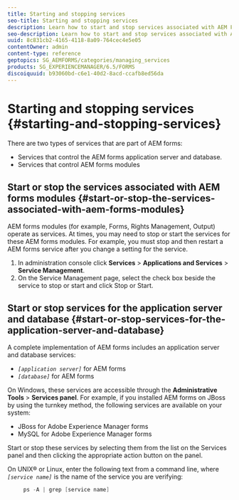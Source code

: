 ```yaml
---
title: Starting and stopping services
seo-title: Starting and stopping services
description: Learn how to start and stop services associated with AEM Forms modules and the application server and database.
seo-description: Learn how to start and stop services associated with AEM Forms modules and the application server and database.
uuid: 8c831cb2-4165-4118-8a09-764cec4e5e05
contentOwner: admin
content-type: reference
geptopics: SG_AEMFORMS/categories/managing_services
products: SG_EXPERIENCEMANAGER/6.5/FORMS
discoiquuid: b93060bd-c6e1-40d2-8acd-ccafb8ed56da
---
```


# Starting and stopping services {#starting-and-stopping-services}

There are two types of services that are part of AEM forms:

* Services that control the AEM forms application server and database.
* Services that control AEM forms modules

## Start or stop the services associated with AEM forms modules {#start-or-stop-the-services-associated-with-aem-forms-modules}

AEM forms modules (for example, Forms, Rights Management, Output) operate as services. At times, you may need to stop or start the services for these AEM forms modules. For example, you must stop and then restart a AEM forms service after you change a setting for the service.

1. In administration console click **Services** &gt; **Applications and Services** &gt; **Service Management**.
1. On the Service Management page, select the check box beside the service to stop or start and click Stop or Start.

## Start or stop services for the application server and database {#start-or-stop-services-for-the-application-server-and-database}

A complete implementation of AEM forms includes an application server and database services:

* *`[application server]`* for AEM forms
* *`[database]`* for AEM forms

On Windows, these services are accessible through the **Administrative Tools** &gt; **Services panel**. For example, if you installed AEM forms on JBoss by using the turnkey method, the following services are available on your system:

* JBoss for Adobe Experience Manager forms
* MySQL for Adobe Experience Manager forms

Start or stop these services by selecting them from the list on the Services panel and then clicking the appropriate action button on the panel.

On UNIX® or Linux, enter the following text from a command line, where *`[service name]`* is the name of the service you are verifying:

```java
     ps -A | grep [service name]
```

